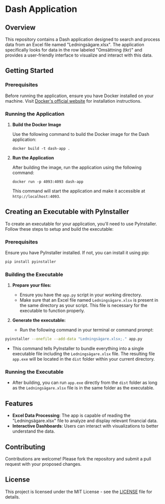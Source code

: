 
# Dash Application

## Overview
This repository contains a Dash application designed to search and process data from an Excel file named "Ledningsägare.xlsx". The application specifically looks for data in the row labeled "Omsättning (tkr)" and provides a user-friendly interface to visualize and interact with this data.

## Getting Started

### Prerequisites
Before running the application, ensure you have Docker installed on your machine. Visit [Docker's official website](https://www.docker.com/get-started) for installation instructions.

### Running the Application

1. **Build the Docker Image**

   Use the following command to build the Docker image for the Dash application:

   ```
   docker build -t dash-app .
   ```

2. **Run the Application**

   After building the image, run the application using the following command:

   ```
   docker run -p 4093:4093 dash-app
   ```

   This command will start the application and make it accessible at `http://localhost:4093`.

## Creating an Executable with PyInstaller

To create an executable for your application, you'll need to use PyInstaller. Follow these steps to setup and build the executable:

### Prerequisites
Ensure you have PyInstaller installed. If not, you can install it using pip:

```bash
pip install pyinstaller
```

### Building the Executable

1. **Prepare your files:**
   - Ensure you have the `app.py` script in your working directory.
   - Make sure that an Excel file named `Ledningsägare.xlsx` is present in the same directory as your script. This file is necessary for the executable to function properly.

2. **Generate the executable:**
   - Run the following command in your terminal or command prompt:

```bash
pyinstaller --onefile --add-data "Ledningsägare.xlsx;." app.py
```

   - This command tells PyInstaller to bundle everything into a single executable file including the `Ledningsägare.xlsx` file. The resulting file `app.exe` will be located in the `dist` folder within your current directory.

### Running the Executable

- After building, you can run `app.exe` directly from the `dist` folder as long as the `Ledningsägare.xlsx` file is in the same folder as the executable.


## Features
- **Excel Data Processing**: The app is capable of reading the "Ledningsägare.xlsx" file to analyze and display relevant financial data.
- **Interactive Dashboards**: Users can interact with visualizations to better understand the data.

## Contributing
Contributions are welcome! Please fork the repository and submit a pull request with your proposed changes.

## License
This project is licensed under the MIT License - see the [LICENSE](LICENSE) file for details.

